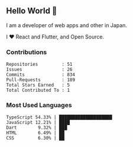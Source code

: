 ## Hello World 👋

I am a developer of web apps and other in Japan.

I ❤️ React and Flutter, and Open Source.

### Contributions

<!-- contributions start -->

    Repositories         : 51
    Issues               : 26
    Commits              : 834
    Pull-Requests        : 189
    Total Stars Earned   : 5
    Total Contributed To : 1

<!-- contributions end -->

### Most Used Languages

<!-- most-used-languages start -->

    TypeScript 54.33% | ████████████████████
    JavaScript 12.21% | ████
    Dart        9.32% | ███
    HTML        6.49% | ██
    CSS         6.30% | ██

<!-- most-used-languages end -->
